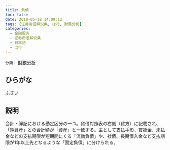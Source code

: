 ```yaml
---
title: 負債
toc: false
date: 2018-05-18 14:09:12
tags: [证券用语解说集, は行, 財務分析]
categories:
  - 金融服务
  - 证券用语解说集
  - 日本語
  - は行
---
```


`分類：` [財務分析](/tags/財務分析/)

## ひらがな

ふさい

## 説明

会計・簿記における勘定区分の一つ。貸借対照表の右側（貸方）に記載され、「純資産」との合計額が「資産」と一致する。主として支払手形、買掛金、未払金などの支払期限が短期間にくる「流動負債」や、社債、長期借入金など支払期限が1年以上先となるような「固定負債」に分けられる。
